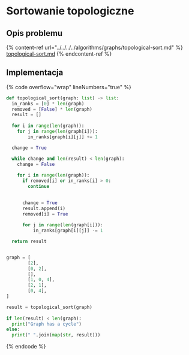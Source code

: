 # Sortowanie topologiczne

## Opis problemu

{% content-ref url="../../../../algorithms/graphs/topological-sort.md" %}
[topological-sort.md](../../../../algorithms/graphs/topological-sort.md)
{% endcontent-ref %}

## Implementacja

{% code overflow="wrap" lineNumbers="true" %}
```python
def topological_sort(graph: list) -> list:
  in_ranks = [0] * len(graph)
  removed = [False] * len(graph)
  result = []
    
  for i in range(len(graph)):
    for j in range(len(graph[i])):
        in_ranks[graph[i][j]] += 1

  change = True

  while change and len(result) < len(graph):
    change = False
        
    for i in range(len(graph)):
      if removed[i] or in_ranks[i] > 0:
        continue
      

      change = True
      result.append(i)
      removed[i] = True
            
      for j in range(len(graph[i])):
          in_ranks[graph[i][j]] -= 1

  return result


graph = [
		[2],
		[0, 2],
		[],
		[1, 0, 4],
		[2, 1],
		[0, 4],
]

result = topological_sort(graph)
    
if len(result) < len(graph):
  print("Graph has a cycle")
else:
  print(" ".join(map(str, result)))
```
{% endcode %}
